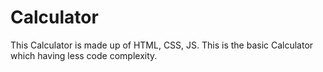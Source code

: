 # Calculator
This Calculator is made up of HTML, CSS, JS. This is the basic Calculator which having less code complexity.
